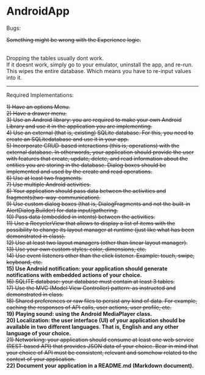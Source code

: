 # AndroidApp

Bugs:

<strike>Something might be wrong with the Experience logic.</strike> <br /> <br />

Dropping the tables usually dont work. <br />
If it doesnt work, simply go to your emulator, uninstall the app, and re-run. This wipes the entire database. Which means you have to re-input values into it. <br />

------------------------------------------------------------------------------

Required Implementations:

<strike>1) Have an options Menu.</strike> <br />
<strike>2) Have a drawer menu.</strike> <br />
<strike>3) Use an Android library: you are required to make your own Android Library and use it in the application you are implementing.</strike> <br />
<strike>4) Use an external (that is, existing) SQLite database. For this, you need to create an SQLitedatabase and use it in your app.</strike> <br />
<strike>5) Incorporate CRUD-based interactions (this is, operations) with the external database. In otherwords, your application should provide the user with features that create, update, delete, and read information about the entities you are storing in the database. Dialog boxes should be implemented and used by the create and read operations.</strike> <br />
<strike>6) Use at least two fragments.</strike> <br />
<strike>7) Use multiple Android activities.</strike> <br />
<strike>8) Your application should pass data between the activities and fragments(two-way-communication).</strike> <br />
<strike>9) Use custom dialog boxes (that is, DialogFragments and not the built-in AlertDialog.Builder) for data input/gathering.</strike> <br />
<strike>10) Pass data (embedded in intents) between the activities.</strike> <br />
<strike>11) Use a RecyclerView that allows to display a list of items with the possibility to change its layout manager at runtime (just like what has been demonstrated in class).</strike> <br />
<strike>12) Use at least two layout managers (other than linear layout manager).</strike> <br />
<strike>13) Use your own custom styles: color, dimensions, etc.</strike> <br />
<strike>14) Use event listeners other than the click listener. Example: touch, swipe, keyboard, etc.</strike> <br />
**15) Use Android notification: your application should generate notifications with embedded actions of your choice.** <br />
<strike>16) SQLITE database: your database must contain at least 3 tables.</strike> <br />
<strike>17) Use the MVC (Model View Controller) pattern: as instructed and demonstrated in class.</strike> <br />
<strike>18) Shared preferences or raw files to persist any kind of data. For example, caching the responses of API calls, user actions, user profile, etc.</strike> <br />
**19) Playing sound: using the Android MediaPlayer class.** <br />
**20) Localization: the user interface (UI) of your application should be available in two different languages. That is, English and any other language of your choice.** <br />
<strike>21) Networking: your application should consume at least one web service (REST-based API) that provides JSON data of your choice. Bear in mind that your choice of API must be consistent, relevant and somehow related to the context of your application.</strike> <br />
**22) Document your application in a README.md (Markdown document).** <br />

